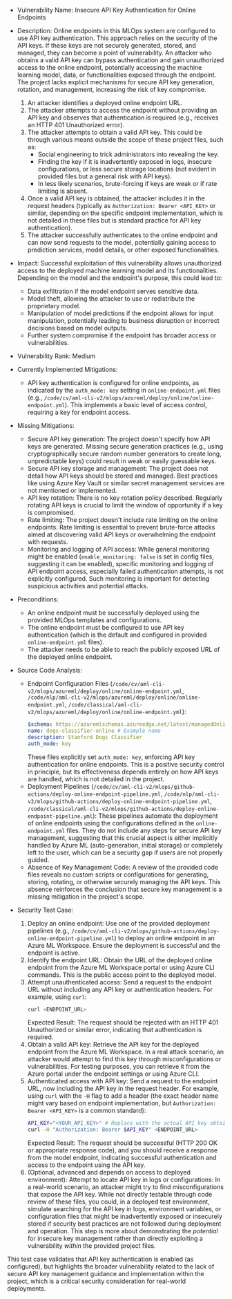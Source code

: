 - Vulnerability Name: Insecure API Key Authentication for Online Endpoints
- Description: Online endpoints in this MLOps system are configured to use API key authentication. This approach relies on the security of the API keys. If these keys are not securely generated, stored, and managed, they can become a point of vulnerability. An attacker who obtains a valid API key can bypass authentication and gain unauthorized access to the online endpoint, potentially accessing the machine learning model, data, or functionalities exposed through the endpoint. The project lacks explicit mechanisms for secure API key generation, rotation, and management, increasing the risk of key compromise.
    1. An attacker identifies a deployed online endpoint URL.
    2. The attacker attempts to access the endpoint without providing an API key and observes that authentication is required (e.g., receives an HTTP 401 Unauthorized error).
    3. The attacker attempts to obtain a valid API key. This could be through various means outside the scope of these project files, such as:
        - Social engineering to trick administrators into revealing the key.
        - Finding the key if it is inadvertently exposed in logs, insecure configurations, or less secure storage locations (not evident in provided files but a general risk with API keys).
        - In less likely scenarios, brute-forcing if keys are weak or if rate limiting is absent.
    4. Once a valid API key is obtained, the attacker includes it in the request headers (typically as `Authorization: Bearer <API_KEY>` or similar, depending on the specific endpoint implementation, which is not detailed in these files but is standard practice for API key authentication).
    5. The attacker successfully authenticates to the online endpoint and can now send requests to the model, potentially gaining access to prediction services, model details, or other exposed functionalities.
- Impact: Successful exploitation of this vulnerability allows unauthorized access to the deployed machine learning model and its functionalities. Depending on the model and the endpoint's purpose, this could lead to:
    - Data exfiltration if the model endpoint serves sensitive data.
    - Model theft, allowing the attacker to use or redistribute the proprietary model.
    - Manipulation of model predictions if the endpoint allows for input manipulation, potentially leading to business disruption or incorrect decisions based on model outputs.
    - Further system compromise if the endpoint has broader access or vulnerabilities.
- Vulnerability Rank: Medium
- Currently Implemented Mitigations:
    - API key authentication is configured for online endpoints, as indicated by the `auth_mode: key` setting in `online-endpoint.yml` files (e.g., `/code/cv/aml-cli-v2/mlops/azureml/deploy/online/online-endpoint.yml`). This implements a basic level of access control, requiring a key for endpoint access.
- Missing Mitigations:
    - Secure API key generation: The project doesn't specify how API keys are generated. Missing secure generation practices (e.g., using cryptographically secure random number generators to create long, unpredictable keys) could result in weak or easily guessable keys.
    - Secure API key storage and management: The project does not detail how API keys should be stored and managed. Best practices like using Azure Key Vault or similar secret management services are not mentioned or implemented.
    - API key rotation: There is no key rotation policy described. Regularly rotating API keys is crucial to limit the window of opportunity if a key is compromised.
    - Rate limiting: The project doesn't include rate limiting on the online endpoints. Rate limiting is essential to prevent brute-force attacks aimed at discovering valid API keys or overwhelming the endpoint with requests.
    - Monitoring and logging of API access: While general monitoring might be enabled (`enable_monitoring: false` is set in config files, suggesting it can be enabled), specific monitoring and logging of API endpoint access, especially failed authentication attempts, is not explicitly configured. Such monitoring is important for detecting suspicious activities and potential attacks.
- Preconditions:
    - An online endpoint must be successfully deployed using the provided MLOps templates and configurations.
    - The online endpoint must be configured to use API key authentication (which is the default and configured in provided `online-endpoint.yml` files).
    - The attacker needs to be able to reach the publicly exposed URL of the deployed online endpoint.
- Source Code Analysis:
    - Endpoint Configuration Files (`/code/cv/aml-cli-v2/mlops/azureml/deploy/online/online-endpoint.yml`, `/code/nlp/aml-cli-v2/mlops/azureml/deploy/online/online-endpoint.yml`, `/code/classical/aml-cli-v2/mlops/azureml/deploy/online/online-endpoint.yml`):
        ```yaml
        $schema: https://azuremlschemas.azureedge.net/latest/managedOnlineEndpoint.schema.json
        name: dogs-classifier-online # Example name
        description: Stanford Dogs Classifier
        auth_mode: key
        ```
        These files explicitly set `auth_mode: key`, enforcing API key authentication for online endpoints. This is a positive security control in principle, but its effectiveness depends entirely on how API keys are handled, which is not detailed in the project.
    - Deployment Pipelines (`/code/cv/aml-cli-v2/mlops/github-actions/deploy-online-endpoint-pipeline.yml`, `/code/nlp/aml-cli-v2/mlops/github-actions/deploy-online-endpoint-pipeline.yml`, `/code/classical/aml-cli-v2/mlops/github-actions/deploy-online-endpoint-pipeline.yml`):
        These pipelines automate the deployment of online endpoints using the configurations defined in the `online-endpoint.yml` files. They do not include any steps for secure API key management, suggesting that this crucial aspect is either implicitly handled by Azure ML (auto-generation, initial storage) or completely left to the user, which can be a security gap if users are not properly guided.
    - Absence of Key Management Code: A review of the provided code files reveals no custom scripts or configurations for generating, storing, rotating, or otherwise securely managing the API keys. This absence reinforces the conclusion that secure key management is a missing mitigation in the project's scope.

- Security Test Case:
    1. Deploy an online endpoint: Use one of the provided deployment pipelines (e.g., `/code/cv/aml-cli-v2/mlops/github-actions/deploy-online-endpoint-pipeline.yml`) to deploy an online endpoint in an Azure ML Workspace. Ensure the deployment is successful and the endpoint is active.
    2. Identify the endpoint URL: Obtain the URL of the deployed online endpoint from the Azure ML Workspace portal or using Azure CLI commands. This is the public access point to the deployed model.
    3. Attempt unauthenticated access: Send a request to the endpoint URL without including any API key or authentication headers. For example, using `curl`:
        ```bash
        curl <ENDPOINT_URL>
        ```
        Expected Result: The request should be rejected with an HTTP 401 Unauthorized or similar error, indicating that authentication is required.
    4. Obtain a valid API key: Retrieve the API key for the deployed endpoint from the Azure ML Workspace. In a real attack scenario, an attacker would attempt to find this key through misconfigurations or vulnerabilities. For testing purposes, you can retrieve it from the Azure portal under the endpoint settings or using Azure CLI.
    5. Authenticated access with API key: Send a request to the endpoint URL, now including the API key in the request header. For example, using `curl` with the `-H` flag to add a header (the exact header name might vary based on endpoint implementation, but `Authorization: Bearer <API_KEY>` is a common standard):
        ```bash
        API_KEY="<YOUR_API_KEY>" # Replace with the actual API key obtained in step 4
        curl -H "Authorization: Bearer $API_KEY" <ENDPOINT_URL>
        ```
        Expected Result: The request should be successful (HTTP 200 OK or appropriate response code), and you should receive a response from the model endpoint, indicating successful authentication and access to the endpoint using the API key.
    6. (Optional, advanced and depends on access to deployed environment): Attempt to locate API key in logs or configurations: In a real-world scenario, an attacker might try to find misconfigurations that expose the API key. While not directly testable through code review of these files, you could, in a deployed test environment, simulate searching for the API key in logs, environment variables, or configuration files that might be inadvertently exposed or insecurely stored if security best practices are not followed during deployment and operation. This step is more about demonstrating the *potential* for insecure key management rather than directly exploiting a vulnerability *within* the provided project files.

This test case validates that API key authentication is enabled (as configured), but highlights the broader vulnerability related to the lack of secure API key management guidance and implementation within the project, which is a critical security consideration for real-world deployments.